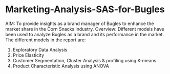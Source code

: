 # Marketing-Analysis-SAS-for-Bugles
AIM:
To provide insights as a brand manager of Bugles to enhance the market share in the Corn Snacks
industry.
Overview:
Different models have been used to analyze Bugles as a brand and its performance in the market. The
different models in the report are:
1. Exploratory Data Analysis
2. Price Elasticity
3. Customer Segmentation, Cluster Analysis & profiling using K-means
4. Product Characteristic Analysis using ANOVA
